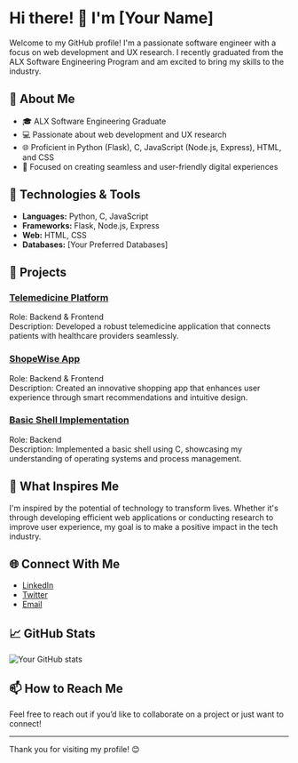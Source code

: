 # Hi there! 👋 I'm [Your Name]

Welcome to my GitHub profile! I'm a passionate software engineer with a focus on web development and UX research. I recently graduated from the ALX Software Engineering Program and am excited to bring my skills to the industry.

## 🚀 About Me

- 🎓 ALX Software Engineering Graduate
- 💻 Passionate about web development and UX research
- 🌐 Proficient in Python (Flask), C, JavaScript (Node.js, Express), HTML, and CSS
- 🎨 Focused on creating seamless and user-friendly digital experiences

## 🔧 Technologies & Tools

- **Languages:** Python, C, JavaScript
- **Frameworks:** Flask, Node.js, Express
- **Web:** HTML, CSS
- **Databases:** [Your Preferred Databases]

## 💼 Projects

### [Telemedicine Platform](https://github.com/your-username/telemedicine)
Role: Backend & Frontend  
Description: Developed a robust telemedicine application that connects patients with healthcare providers seamlessly.

### [ShopeWise App](https://github.com/your-username/shopewise)
Role: Backend & Frontend  
Description: Created an innovative shopping app that enhances user experience through smart recommendations and intuitive design.

### [Basic Shell Implementation](https://github.com/your-username/basic-shell)
Role: Backend  
Description: Implemented a basic shell using C, showcasing my understanding of operating systems and process management.

## 🌟 What Inspires Me

I'm inspired by the potential of technology to transform lives. Whether it's through developing efficient web applications or conducting research to improve user experience, my goal is to make a positive impact in the tech industry.

## 🌐 Connect With Me

- [LinkedIn](https://www.linkedin.com/in/your-linkedin-profile)
- [Twitter](https://twitter.com/your-twitter-handle)
- [Email](mailto:your.email@example.com)

## 📈 GitHub Stats

![Your GitHub stats](https://github-readme-stats.vercel.app/api?username=your-username&show_icons=true&theme=radical)

## 📫 How to Reach Me

Feel free to reach out if you’d like to collaborate on a project or just want to connect!

---

Thank you for visiting my profile! 😊
